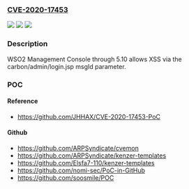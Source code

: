 ### [CVE-2020-17453](https://cve.mitre.org/cgi-bin/cvename.cgi?name=CVE-2020-17453)
![](https://img.shields.io/static/v1?label=Product&message=n%2Fa&color=blue)
![](https://img.shields.io/static/v1?label=Version&message=n%2Fa&color=blue)
![](https://img.shields.io/static/v1?label=Vulnerability&message=n%2Fa&color=brighgreen)

### Description

WSO2 Management Console through 5.10 allows XSS via the carbon/admin/login.jsp msgId parameter.

### POC

#### Reference
- https://github.com/JHHAX/CVE-2020-17453-PoC

#### Github
- https://github.com/ARPSyndicate/cvemon
- https://github.com/ARPSyndicate/kenzer-templates
- https://github.com/Elsfa7-110/kenzer-templates
- https://github.com/nomi-sec/PoC-in-GitHub
- https://github.com/soosmile/POC

